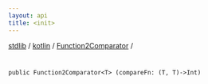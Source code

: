 ```yaml
---
layout: api
title: <init>
---
```

[stdlib](../../index.html) / [kotlin](../index.html) / [Function2Comparator](index.html) / [<init>](_init_.html)

# <init>

```
public Function2Comparator<T> (compareFn: (T, T)->Int)
```
